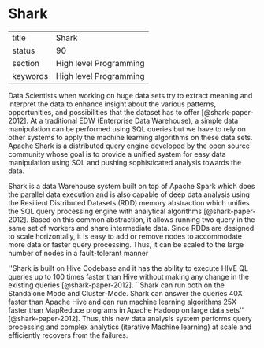 # Shark


|          |                        |
| -------- | ---------------------- |
| title    | Shark                  | 
| status   | 90                     |
| section  | High level Programming |
| keywords | High level Programming |



Data Scientists when working on huge data sets try to extract meaning
and interpret the data to enhance insight about the various patterns,
opportunities, and possibilities that the dataset has to
offer [@shark-paper-2012]. At a traditional EDW (Enterprise Data
Warehouse), a simple data manipulation can be performed using SQL
queries but we have to rely on other systems to apply the machine
learning algorithms on these data sets. Apache Shark is a distributed
query engine developed by the open source community whose goal is to
provide a unified system for easy data manipulation using SQL and
pushing sophisticated analysis towards the data.

Shark is a data Warehouse system built on top of Apache Spark which
does the parallel data execution and is also capable of deep data
analysis using the Resilient Distributed Datasets (RDD) memory
abstraction which unifies the SQL query processing engine with
analytical algorithms [@shark-paper-2012]. Based on this common
abstraction, it allows running two query in the same set of workers
and share intermediate data. Since RDDs are designed to scale
horizontally, it is easy to add or remove nodes to accommodate more
data or faster query processing. Thus, it can be scaled to the large
number of nodes in a fault-tolerant manner

''Shark is built on Hive Codebase and it has the ability to execute
HIVE QL queries up to 100 times faster than Hive without making any
change in the existing queries [@shark-paper-2012]. ``Shark can
run both on the Standalone Mode and Cluster-Mode. Shark can answer the
queries 40X faster than Apache Hive and can run machine learning
algorithms 25X faster than MapReduce programs in Apache Hadoop on
large data sets'' [@shark-paper-2012]. Thus, this new data
analysis system performs query processing and complex analytics
(iterative Machine learning) at scale and efficiently recovers from
the failures.

